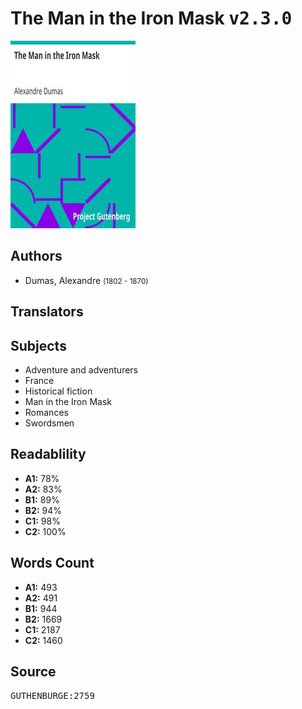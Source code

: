 # The Man in the Iron Mask <kbd>v2.3.0</kbd>

![](./cover.medium.jpg "")

## Authors


 - Dumas, Alexandre <small>(1802 - 1870)</small>

## Translators



## Subjects


 - Adventure and adventurers
 - France
 - Historical fiction
 - Man in the Iron Mask
 - Romances
 - Swordsmen

## Readablility


 - **A1:** 78%
 - **A2:** 83%
 - **B1:** 89%
 - **B2:** 94%
 - **C1:** 98%
 - **C2:** 100%

## Words Count


 - **A1:** 493
 - **A2:** 491
 - **B1:** 944
 - **B2:** 1669
 - **C1:** 2187
 - **C2:** 1460

## Source


<kbd>GUTHENBURGE:2759</kbd>
